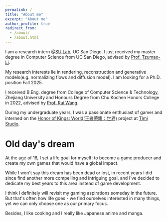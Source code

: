```yaml
---
permalink: /
title: "About me"
excerpt: "About me"
author_profile: true
redirect_from: 
  - /about/
  - /about.html
---
```



I am a research intern @[SU Lab](https://cseweb.ucsd.edu/~haosu/), UC San Diego. I just received my master degree in Computer Science from UC San Diego, advised by [Prof. Tzumao-Li](https://cseweb.ucsd.edu/~tzli/). 

My research interests lie in rendering, reconstruction and generative models(e.g. normalizing flows and diffusion model). I am looking for a Ph.D. position Fall 2025.

I received B.Eng. degree from College of Computer Science & Technology, Zhejiang University and Honours Degree from Chu Kochen Honors College in 2022, advised by [Prof. Rui Wang](https://scholar.google.com/citations?user=yUxnN_EAAAAJ&hl=en). 

During my undergraduate years, I was a passionate enthusiast of gamer and interned on the [Honor of Kings: World(王者荣耀：世界)](https://world.qq.com/) project  at [Timi Studio](https://www.timistudios.com/).


# Old day's dream


At the age of 16, I set a life goal for myself: to become a game producer and create my own games that would have a global impact. 

While I won't say this dream has been dead or lost, in recent years I did since find another more compelling and intriguing goal, and I've decided to dedicate my best years to this area instead of game development. 

I think I definitely will revisit my gaming aspirations someday in the future. But that's often how life goes - we find ourselves interested in many things, yet we can only choose one as our primary focus.


Besides, I like cooking and I really like Japanese anime and manga.


